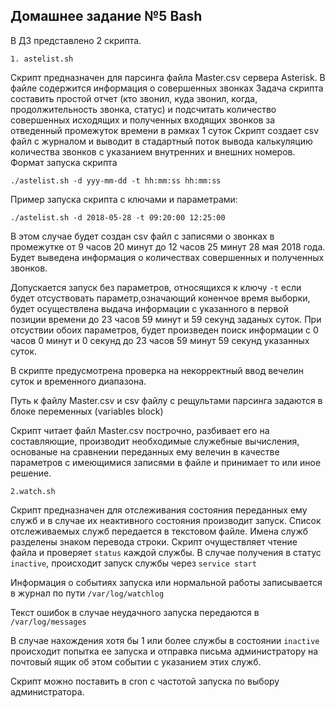 
## Домашнее задание №5 Bash

В ДЗ представлено 2 скрипта.

`1. astelist.sh`

Скрипт предназначен для парсинга файла Master.csv сервера Asterisk. В файле содержится информация о совершенных звонках
Задача скрипта составить простой отчет (кто звонил, куда звонил, когда, продолжительность звонка, статус) и подсчитать количество совершенных исходящих и полученных входящих звонков за отведенный промежуток времени в рамках 1 суток
Скрипт создает csv файл с журналом и выводит в стадартный поток вывода калькуляцию количества звонков с указанием внутренних и внешних номеров.
Формат запуска скрипта

`./astelist.sh -d yyy-mm-dd -t hh:mm:ss hh:mm:ss`

Пример запуска скрипта с ключами и параметрами:

`./astelist.sh -d 2018-05-28 -t 09:20:00 12:25:00`

В этом случае будет создан csv файл с записями о звонках в промежутке от 9 часов 20 минут до 12 часов 25 минут 28 мая 2018 года.
Будет выведена информация о количествах совершенных и полученных звонков.

Допускается запуск без параметров, относящихся к ключу `-t`
если будет отсуствовать параметр,означающий коненчое время выборки, будет осуществлена выдача информации с указанного в первой позиции времени до 23 часов 59 минут и 59 секунд заданых суток. При отсуствии обоих параметров, будет произведен поиск информации с 0 часов 0 минут и 0 секунд до 23 часов 59 минут 59 секунд указанных суток.

В скрипте предусмотрена проверка на некорректный ввод вечелин суток и временного диапазона.

Путь к файлу Master.csv и csv файлу с рещультами парсинга задаются в блоке переменных (variables block)

Скрипт читает файл Master.csv построчно, разбивает его на составляющие, производит необходимые служебные вычисления, основаные на сравнении переданных ему велечин в качестве параметров с имеющимися записями в файле и принимает то или иное решение.


`2.watch.sh`

Скрипт предназначен для отслеживания состояния переданных ему служб и в случае их неактивного состояния производит запуск.
Список отслеживаемых служб передается в текстовом файле. Имена служб разделены знаком перевода строки.
Скрипт очуществляет чтение файла и проверяет `status` каждой службы. В случае получения в статус `inactive`, происходит запуск службы через `service start`

Информация о событиях запуска или нормальной работы записывается в журнал по пути `/var/log/watchlog`

Текст ошибок в случае неудачного запуска передаются в `/var/log/messages`

В случае нахождения хотя бы 1 или более службы в состоянии `inactive` происходит попытка ее запуска и отправка письма администратору на почтовый ящик об этом событии с указанием этих служб.

Скрипт можно поставить в cron с частотой запуска по выбору администратора.

